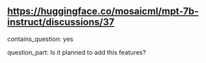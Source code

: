 ## https://huggingface.co/mosaicml/mpt-7b-instruct/discussions/37

contains_question: yes

question_part: Is it planned to add this features?